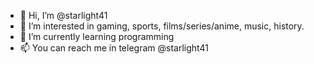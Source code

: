 - 👋 Hi, I’m @starlight41
- 👀 I’m interested in gaming, sports, films/series/anime, music, history.
- 🌱 I’m currently learning programming 
- 📫 You can reach me in telegram @starlight41

<!---
starlight41/starlight41 is a ✨ special ✨ repository because its `README.md` (this file) appears on your GitHub profile.
You can click the Preview link to take a look at your changes.
--->

